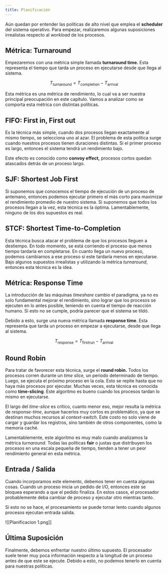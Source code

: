 ```yaml
---
title: Planificación
---
```


Aún quedan por entender las políticas de alto nivel que emplea el **scheduler** del sistema operativo. Para empezar, realizaremos algunas suposiciones irrealistas respecto al *workload* de los procesos.

## Métrica: Turnaround

Empezaremos con una métrica simple llamada **turnaround time.** Esta representa el tiempo que tarda un proceso en ejecutarse desde que llega al sistema.

$$
T_{\text{turnaround}} = T_{\text{completion}} - T_{\text{arrival}}
$$

Esta métrica es una métrica de rendimiento, lo cual va a ser nuestra principal preocupación en este capítulo. Vamos a analizar como se comporta esta métrica con distintas políticas.

## FIFO: First in, First out

Es la técnica más simple, cuando dos procesos llegan exactamente al mismo tiempo, se selecciona uno al azar. El problema de esta política surge cuando nuestros procesos tienen duraciones distintas. Si el primer proceso es largo, entonces el sistema tendrá un rendimiento bajo.

Este efecto es conocido como **convoy effect,** procesos cortos quedan atascados detrás de un proceso largo.

## SJF: Shortest Job First

Si suponemos que conocemos el tiempo de ejecución de un proceso de antemano, entonces podemos ejecutar primero el más corto para maximizar el rendimiento promedio de nuestro sistema. Si suponemos que todos los procesos llegan a la vez, esta técnica es la óptima. Lamentablemente, ninguno de los dos supuestos es real.

## STCF: Shortest Time-to-Completion

Esta técnica busca atacar el problema de que los procesos lleguen a destiempo. En todo momento, se está corriendo el proceso que menos tiempo tardaría en completarse. En cuanto llega un nuevo proceso, podemos cambiarnos a ese proceso si este tardaría menos en ejecutarse. Bajo algunos supuestos irrealistas y utilizando la métrica *turnaround*, entonces esta técnica es la idea.

## Métrica: Response Time

La introducción de las máquinas *timeshare* cambio el paradigma, ya no es solo fundamental mejorar el rendimiento, sino lograr que los procesos se ejecuten en lo antes posible, teniendo en cuenta el tiempo de reacción humano. Si esto no se cumple, podría parecer que el sistema se tildó.

Debido a esto, surge una nueva métrica llamada **response time**. Esta representa que tarda un proceso en empezar a ejecutarse, desde que llega al sistema.

$$
T_{\text{response}} = T_{\text{firstrun}} - T_{\text{arrival}}
$$

## Round Robin

Para tratar de favorecer esta técnica, surge el **round robin.** Todos los procesos corren durante un *time slice,* un periodo determinado de tiempo. Luego, se ejecuta el próximo proceso en la cola. Esto se repite hasta que no haya más procesos por ejecutar. Muchas veces, esta técnica es conocida como **time-slicing**. Este algoritmo es bueno cuando los procesos tardan lo mismo en ejecutarse.

El largo del *time-slice* es crítico, cuanto menor eso, mejor resulta la métrica de *response-time*, aunque hacerlos muy cortos es problemático, ya que se destinan muchos recursos al *context-switch*. Este costo no solo viene de cargar y guardar los registros, sino también de otros componentes, como la memoria caché.

Lamentablemente, este algoritmo es muy malo cuando analizamos la métrica *turnaround.* Todas las políticas **fair** o justas que distribuyen los procesos en una escala pequeña de tiempo, tienden a tener un peor rendimiento general en esta métrica.

## Entrada / Salida

Cuando incorporamos este elemento, debemos tener en cuenta algunas cosas. Cuando un proceso inicia un pedido de I/O, entonces este se bloquea esperando a que el pedido finaliza. En estos casos, el procesador probablemente deba cambiar de proceso y ejecutar otro mientras tanto.

Si esto no se hace, el procesamiento se puede tornar lento cuando algunos procesos ejecutan entrada salida.

![[Planificacion 1.png]]

## Última Suposición

Finalmente, debemos enfrentar nuestro último supuesto. El procesador suele tener muy poca información respecto a la longitud de un proceso antes de que este se ejecute. Debido a esto, no podemos tenerlo en cuenta para nuestras políticas.
